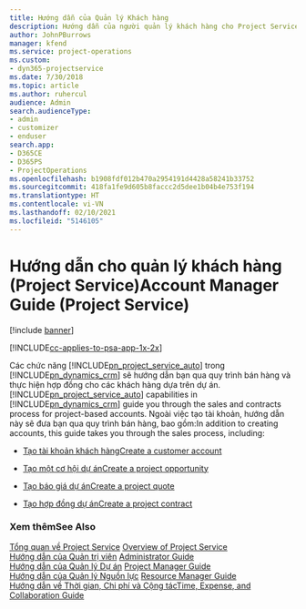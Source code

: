 ```yaml
---
title: Hướng dẫn của Quản lý Khách hàng
description: Hướng dẫn của người quản lý khách hàng cho Project Service mà trải qua quy trình bán hàng và thực hiện hợp đồng cho các khách hàng dựa trên dự án
author: JohnPBurrows
manager: kfend
ms.service: project-operations
ms.custom:
- dyn365-projectservice
ms.date: 7/30/2018
ms.topic: article
ms.author: ruhercul
audience: Admin
search.audienceType:
- admin
- customizer
- enduser
search.app:
- D365CE
- D365PS
- ProjectOperations
ms.openlocfilehash: b1908fdf012b470a2954191d4428a58241b33752
ms.sourcegitcommit: 418fa1fe9d605b8faccc2d5dee1b04b4e753f194
ms.translationtype: HT
ms.contentlocale: vi-VN
ms.lasthandoff: 02/10/2021
ms.locfileid: "5146105"
---
```

# <a name="account-manager-guide-project-service"></a><span data-ttu-id="685b7-103">Hướng dẫn cho quản lý khách hàng (Project Service)</span><span class="sxs-lookup"><span data-stu-id="685b7-103">Account Manager Guide (Project Service)</span></span>

[!include [banner](../includes/psa-now-project-operations.md)]

[!INCLUDE[cc-applies-to-psa-app-1x-2x](../includes/cc-applies-to-psa-app-1x-2x.md)]

<span data-ttu-id="685b7-104">Các chức năng [!INCLUDE[pn_project_service_auto](../includes/pn-project-service-auto.md)] trong [!INCLUDE[pn_dynamics_crm](../includes/pn-dynamics-crm.md)] sẽ hướng dẫn bạn qua quy trình bán hàng và thực hiện hợp đồng cho các khách hàng dựa trên dự án.</span><span class="sxs-lookup"><span data-stu-id="685b7-104">[!INCLUDE[pn_project_service_auto](../includes/pn-project-service-auto.md)] capabilities in [!INCLUDE[pn_dynamics_crm](../includes/pn-dynamics-crm.md)] guide you through the sales and contracts process for project-based accounts.</span></span> <span data-ttu-id="685b7-105">Ngoài việc tạo tài khoản, hướng dẫn này sẽ đưa bạn qua quy trình bán hàng, bao gồm:</span><span class="sxs-lookup"><span data-stu-id="685b7-105">In addition to creating accounts, this guide takes you through the sales process, including:</span></span>  
  
-   [<span data-ttu-id="685b7-106">Tạo tài khoản khách hàng</span><span class="sxs-lookup"><span data-stu-id="685b7-106">Create a customer account</span></span>](../psa/create-customer-account.md)  
  
-   [<span data-ttu-id="685b7-107">Tạo một cơ hội dự án</span><span class="sxs-lookup"><span data-stu-id="685b7-107">Create a project opportunity</span></span>](../psa/create-project-opportunity.md)  
  
-   [<span data-ttu-id="685b7-108">Tạo báo giá dự án</span><span class="sxs-lookup"><span data-stu-id="685b7-108">Create a project quote</span></span>](../psa/create-project-quote.md)  
  
-   [<span data-ttu-id="685b7-109">Tạo hợp đồng dự án</span><span class="sxs-lookup"><span data-stu-id="685b7-109">Create a project contract</span></span>](../psa/create-project-contract.md)  
  
  
### <a name="see-also"></a><span data-ttu-id="685b7-110">Xem thêm</span><span class="sxs-lookup"><span data-stu-id="685b7-110">See Also</span></span>  
 <span data-ttu-id="685b7-111">[Tổng quan về Project Service](../psa/overview.md) </span><span class="sxs-lookup"><span data-stu-id="685b7-111">[Overview of Project Service](../psa/overview.md) </span></span>  
 <span data-ttu-id="685b7-112">[Hướng dẫn của Quản trị viên](../psa/admin-guide.md) </span><span class="sxs-lookup"><span data-stu-id="685b7-112">[Administrator Guide](../psa/admin-guide.md) </span></span>  
 <span data-ttu-id="685b7-113">[Hướng dẫn của Quản lý Dự án](../psa/project-manager-guide.md) </span><span class="sxs-lookup"><span data-stu-id="685b7-113">[Project Manager Guide](../psa/project-manager-guide.md) </span></span>  
 <span data-ttu-id="685b7-114">[Hướng dẫn của Quản lý Nguồn lực](../psa/resource-manager-guide.md) </span><span class="sxs-lookup"><span data-stu-id="685b7-114">[Resource Manager Guide](../psa/resource-manager-guide.md) </span></span>  
 [<span data-ttu-id="685b7-115">Hướng dẫn về Thời gian, Chi phí và Cộng tác</span><span class="sxs-lookup"><span data-stu-id="685b7-115">Time, Expense, and Collaboration Guide</span></span>](../psa/time-expense-collaboration-guide.md)
